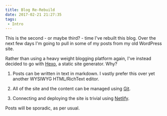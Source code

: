 ```yaml
---
title: Blog Re-Rebuild
date: 2017-02-21 21:27:35
tags:
 - Intro
---
```


This is the second - or maybe third? - time I've rebuilt this blog. Over the next few days I'm going to pull in some of my posts from my old WordPress site.

Rather than using a heavy weight blogging platform again, I've instead decided to go with [Hexo](https://hexo.io), a static site generator. Why?

1. Posts can be written in text in markdown. I vastly prefer this over yet another WYSIWYG HTML/RichText editor.

2. All of the site and the content can be managed using [Git](https://github.com/matt-jordan/blog).

3. Connecting and deploying the site is trivial using [Netlify](https://www.netlify.com/).

Posts will be sporadic, as per usual.
